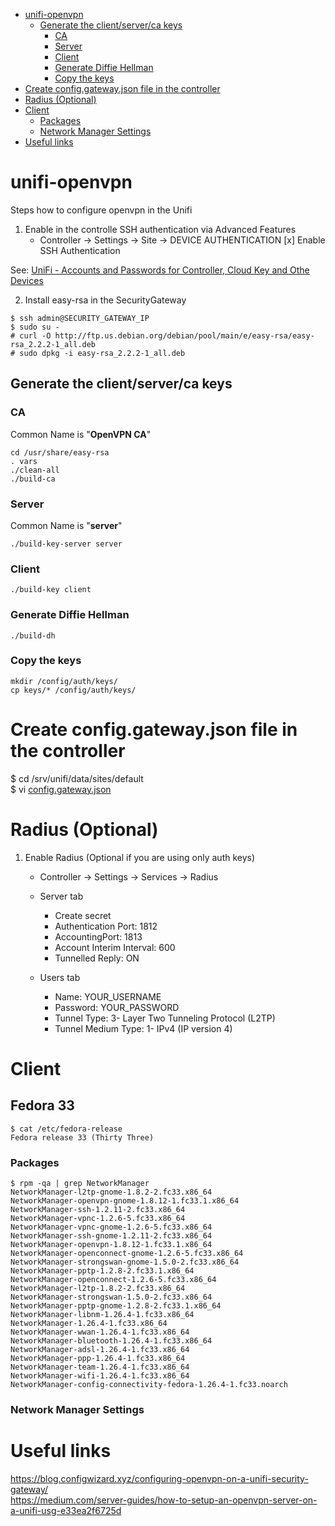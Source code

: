 - [unifi-openvpn](#unifi-openvpn)
  * [Generate the client/server/ca keys](#generate-the-client-server-ca-keys)
    + [CA](#ca)
    + [Server](#server)
    + [Client](#client)
    + [Generate Diffie Hellman](#generate-diffie-hellman)
    + [Copy the keys](#copy-the-keys)
- [Create config.gateway.json file in the controller](#create-configgatewayjson-file-in-the-controller)
- [Radius (Optional)](#radius--optional-)
- [Client](#client-1)
  * [Packages](#packages)
  * [Network Manager Settings](#network-manager-settings)
- [Useful links](#useful-links)

# unifi-openvpn
Steps how to configure openvpn in the Unifi

1) Enable in the controlle SSH authentication via Advanced Features
    - Controller -> Settings -> Site -> DEVICE AUTHENTICATION
      [x] Enable SSH Authentication

See: [UniFi - Accounts and Passwords for Controller, Cloud Key and Othe Devices](https://help.ui.com/hc/en-us/articles/204909374-UniFi-Accounts-and-Passwords-for-Controller-Cloud-Key-and-Other-Devices)

2) Install easy-rsa in the SecurityGateway
```
$ ssh admin@SECURITY_GATEWAY_IP
$ sudo su -
# curl -O http://ftp.us.debian.org/debian/pool/main/e/easy-rsa/easy-rsa_2.2.2-1_all.deb
# sudo dpkg -i easy-rsa_2.2.2-1_all.deb
```

## Generate the client/server/ca keys
### CA
Common Name is "**OpenVPN CA**"
```
cd /usr/share/easy-rsa
. vars
./clean-all
./build-ca
```

### Server
Common Name is "**server**"
```
./build-key-server server
```

### Client
```
./build-key client
```
### Generate Diffie Hellman
```
./build-dh
```

### Copy the keys
```
mkdir /config/auth/keys/
cp keys/* /config/auth/keys/
```

# Create config.gateway.json file in the controller
$ cd /srv/unifi/data/sites/default  
$ vi [config.gateway.json](https://github.com/dougsland/unifi-openvpn/blob/main/CONTROLLER/srv/unifi/data/sites/default/config.gateway.json)

# Radius (Optional)

1) Enable Radius (Optional if you are using only auth keys)

   - Controller -> Settings -> Services -> Radius 

   - Server tab
     - Create secret
     - Authentication Port: 1812
     - AccountingPort: 1813
     - Account Interim Interval: 600
     - Tunnelled Reply: ON

   - Users tab
     - Name: YOUR_USERNAME
     - Password: YOUR_PASSWORD
     - Tunnel Type: 3- Layer Two Tunneling Protocol (L2TP)
     - Tunnel Medium Type: 1- IPv4 (IP version 4)


# Client
## Fedora 33

```
$ cat /etc/fedora-release 
Fedora release 33 (Thirty Three)
```
### Packages
```
$ rpm -qa | grep NetworkManager
NetworkManager-l2tp-gnome-1.8.2-2.fc33.x86_64
NetworkManager-openvpn-gnome-1.8.12-1.fc33.1.x86_64
NetworkManager-ssh-1.2.11-2.fc33.x86_64
NetworkManager-vpnc-1.2.6-5.fc33.x86_64
NetworkManager-vpnc-gnome-1.2.6-5.fc33.x86_64
NetworkManager-ssh-gnome-1.2.11-2.fc33.x86_64
NetworkManager-openvpn-1.8.12-1.fc33.1.x86_64
NetworkManager-openconnect-gnome-1.2.6-5.fc33.x86_64
NetworkManager-strongswan-gnome-1.5.0-2.fc33.x86_64
NetworkManager-pptp-1.2.8-2.fc33.1.x86_64
NetworkManager-openconnect-1.2.6-5.fc33.x86_64
NetworkManager-l2tp-1.8.2-2.fc33.x86_64
NetworkManager-strongswan-1.5.0-2.fc33.x86_64
NetworkManager-pptp-gnome-1.2.8-2.fc33.1.x86_64
NetworkManager-libnm-1.26.4-1.fc33.x86_64
NetworkManager-1.26.4-1.fc33.x86_64
NetworkManager-wwan-1.26.4-1.fc33.x86_64
NetworkManager-bluetooth-1.26.4-1.fc33.x86_64
NetworkManager-adsl-1.26.4-1.fc33.x86_64
NetworkManager-ppp-1.26.4-1.fc33.x86_64
NetworkManager-team-1.26.4-1.fc33.x86_64
NetworkManager-wifi-1.26.4-1.fc33.x86_64
NetworkManager-config-connectivity-fedora-1.26.4-1.fc33.noarch
```

### Network Manager Settings

# Useful links
https://blog.configwizard.xyz/configuring-openvpn-on-a-unifi-security-gateway/  
https://medium.com/server-guides/how-to-setup-an-openvpn-server-on-a-unifi-usg-e33ea2f6725d
